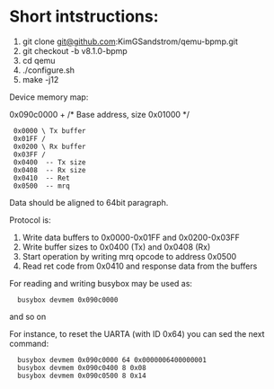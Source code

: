 
# Short intstructions:


1. git clone git@github.com:KimGSandstrom/qemu-bpmp.git
2. git checkout -b v8.1.0-bpmp
3. cd qemu
4. ./configure.sh
5. make -j12



Device memory map: 
 
0x090c0000 +  /* Base address, size 0x01000 */

     0x0000 \ Tx buffer
     0x01FF /
     0x0200 \ Rx buffer
     0x03FF /
     0x0400  -- Tx size
     0x0408  -- Rx size
     0x0410  -- Ret
     0x0500  -- mrq



 Data should be aligned to 64bit paragraph. 
 
 Protocol is:
 1. Write data buffers to 0x0000-0x01FF and 0x0200-0x03FF
 2. Write buffer sizes to 0x0400 (Tx) and 0x0408 (Rx)
 2. Start operation by writing mrq opcode to address 0x0500
 3. Read ret code from 0x0410 and response data from the buffers 


For reading and writing busybox may be used as:

      busybox devmem 0x090c0000 

and so on

For instance, to reset the UARTA (with ID 0x64) you can sed the next
command:

      busybox devmem 0x090c0000 64 0x0000006400000001
      busybox devmem 0x090c0400 8 0x08
      busybox devmem 0x090c0500 8 0x14

```
